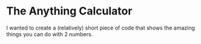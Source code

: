 # The Anything Calculator

I wanted to create a (relatively) short piece of code that shows the amazing things you can do with 2 numbers.
